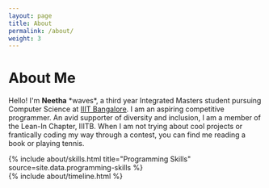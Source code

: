 ```yaml
---
layout: page
title: About
permalink: /about/
weight: 3
---
```


# **About Me**

Hello! I'm **Neetha**  \*waves\*, a third year Integrated Masters student pursuing Computer Science at <a href = "https://www.iiitb.ac.in/">IIIT Bangalore</a>. I am an aspiring competitive programmer. An avid supporter of diversity and inclusion, I am a member of the Lean-In Chapter, IIITB. When I am not trying about cool projects or frantically coding my way through a contest, you can find me reading a book or playing tennis. 


<div class="row">
{% include about/skills.html title="Programming Skills" source=site.data.programming-skills %}
<!-- {% include about/skills.html title="Other Skills" source=site.data.other-skills %} -->
</div>

<div class="row">
{% include about/timeline.html %}
</div>
